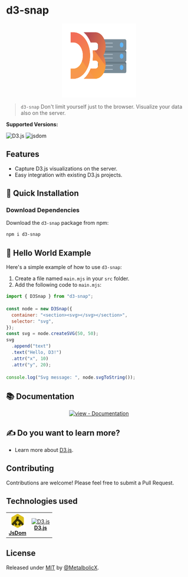 # d3-snap

<div align="center">
  <img src="./docs/_media/d3-snap.svg" alt="d3-snap Logo" width="200" height="200" />
</div>

> `d3-snap` Don't limit yourself just to the browser. Visualize your data also on the server.

**Supported Versions:**

![D3.js](https://img.shields.io/badge/D3.js->=7.x.x-blue)
![jsdom](https://img.shields.io/badge/jsdom->=26.x.x-blue)

## Features

- Capture D3.js visualizations on the server.
- Easy integration with existing D3.js projects.

## 🚀 Quick Installation

### Download Dependencies

Download the `d3-snap` package from npm:

```sh
npm i d3-snap
```

## 🙌 Hello World Example

Here's a simple example of how to use `d3-snap`:

1. Create a file named `main.mjs` in your `src` folder.
2. Add the following code to `main.mjs`:

```js
import { D3Snap } from "d3-snap";

const node = new D3Snap({
  container: "<section><svg></svg></section>",
  selector: "svg",
});
const svg = node.createSVG(50, 50);
svg
  .append("text")
  .text("Hello, D3!")
  .attr("x", 10)
  .attr("y", 20);

console.log("Svg message: ", node.svgToString());
```

## 📚 Documentation

<div align="center">

  [![view - Documentation](https://img.shields.io/badge/view-Documentation-blue?style=for-the-badge)](https://metalbolicx.github.io/d3-snap/)

</div>

## ✍ Do you want to learn more?

- Learn more about [D3.js](https://d3js.org/).

## Contributing

Contributions are welcome! Please feel free to submit a Pull Request.

## Technologies used

<table style="border: none;">
  <tr>
    <td align="center">
      <a href="https://github.com/jsdom/jsdom?tab=readme-ov-file" target="_blank">
        <img src="https://raw.githubusercontent.com/jsdom/jsdom/refs/heads/main/logo.svg" alt="JsDom" width="42" height="42" /><br/>
        <b>JsDom</b><br/>
      </a>
    </td>
    <td align="center">
      <a href="https://d3js.org/" target="_blank">
        <img src="https://upload.wikimedia.org/wikipedia/commons/1/15/Logo_D3.svg" alt="D3.js" width="42" height="42" /><br/>
        <b>D3.js</b><br/>
      </a>
    </td>
  </tr>
</table>

## License

Released under [MIT](/LICENSE) by [@MetalbolicX](https://github.com/MetalbolicX).
